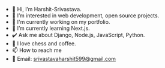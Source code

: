 - 👋 Hi, I’m Harshit-Srivastava.
- 👀 I’m interested in web development, open source projects. 
- 🚀 I'm currently working on my portfolio.
- 🌱 I’m currently learning Next.js.
- ✔️ Ask me about Django, Node.js, JavaScript, Python.
- 💞 I love chess and coffee.
- 📫 How to reach me
- 📧 Email: srivastavaharshit599@gmail.com

<!---
Harshit-Srivastav/Harshit-Srivastav is a ✨ special ✨ repository because its `README.md` (this file) appears on your GitHub profile.
You can click the Preview link to take a look at your changes.
--->
